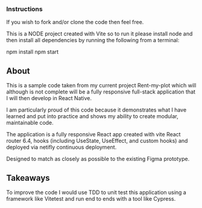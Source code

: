 
### Instructions

If you wish to fork and/or clone the code then feel free. 

This is a NODE project created with Vite so to run it please install node and then install all dependencies by running the following from a terminal:

npm install
npm start

## About

This is a sample code taken from my current project Rent-my-plot which will although is not complete will be a fully responsive full-stack application that I will then develop in React Native. 

I am particularly proud of this code because it demonstrates what I have learned and put into practice and shows my ability to create modular, maintainable code.

The application is a fully responsive React app created with vite React router 6.4, hooks (including UseState, UseEffect, and custom hooks) and deployed via netifly continuous deployment.

Designed to match as closely as possible to the existing Figma prototype.

## Takeaways

To improve the code I would use TDD to unit test this application using a framework like Vitetest and run end to ends with a tool like Cypress. 




